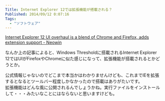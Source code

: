 ```yaml
---
Title: Internet Explorer 12では拡張機能が搭載される？
Published: 2014/09/12 0:07:16
Tags:
  - "ソフトウェア"
---
```

[Internet Explorer 12 UI overhaul is a blend of Chrome and Firefox, adds extension support - Neowin](http://www.neowin.net/news/internet-explorer-12-ui-overhaul-is-a-blend-of-chrome-and-firefox-adds-extension-support?utm_source=twitterfeed&utm_medium=twitter)

なんか上の記事によると、Windows Thresholdに搭載されるInternet Explorer 12ではUIがFirefoxやChromeに似た感じになって、拡張機能が搭載されるとかどうとか。

公式情報じゃないのでどこまで本当かはわかりませんけども、これまでIEを拡張するとなるとツールバー程度しかなかったので搭載はありがたいです。  
拡張機能はどんな風に公開されるんでしょうかね。実行ファイルをインストールして・・・みたいなことにはならないと思いますけども。
